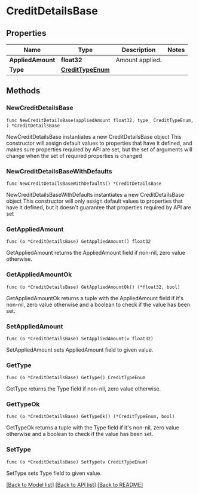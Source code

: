 # CreditDetailsBase

## Properties

Name | Type | Description | Notes
------------ | ------------- | ------------- | -------------
**AppliedAmount** | **float32** | Amount applied. | 
**Type** | [**CreditTypeEnum**](CreditTypeEnum.md) |  | 

## Methods

### NewCreditDetailsBase

`func NewCreditDetailsBase(appliedAmount float32, type_ CreditTypeEnum, ) *CreditDetailsBase`

NewCreditDetailsBase instantiates a new CreditDetailsBase object
This constructor will assign default values to properties that have it defined,
and makes sure properties required by API are set, but the set of arguments
will change when the set of required properties is changed

### NewCreditDetailsBaseWithDefaults

`func NewCreditDetailsBaseWithDefaults() *CreditDetailsBase`

NewCreditDetailsBaseWithDefaults instantiates a new CreditDetailsBase object
This constructor will only assign default values to properties that have it defined,
but it doesn't guarantee that properties required by API are set

### GetAppliedAmount

`func (o *CreditDetailsBase) GetAppliedAmount() float32`

GetAppliedAmount returns the AppliedAmount field if non-nil, zero value otherwise.

### GetAppliedAmountOk

`func (o *CreditDetailsBase) GetAppliedAmountOk() (*float32, bool)`

GetAppliedAmountOk returns a tuple with the AppliedAmount field if it's non-nil, zero value otherwise
and a boolean to check if the value has been set.

### SetAppliedAmount

`func (o *CreditDetailsBase) SetAppliedAmount(v float32)`

SetAppliedAmount sets AppliedAmount field to given value.


### GetType

`func (o *CreditDetailsBase) GetType() CreditTypeEnum`

GetType returns the Type field if non-nil, zero value otherwise.

### GetTypeOk

`func (o *CreditDetailsBase) GetTypeOk() (*CreditTypeEnum, bool)`

GetTypeOk returns a tuple with the Type field if it's non-nil, zero value otherwise
and a boolean to check if the value has been set.

### SetType

`func (o *CreditDetailsBase) SetType(v CreditTypeEnum)`

SetType sets Type field to given value.



[[Back to Model list]](../README.md#documentation-for-models) [[Back to API list]](../README.md#documentation-for-api-endpoints) [[Back to README]](../README.md)


